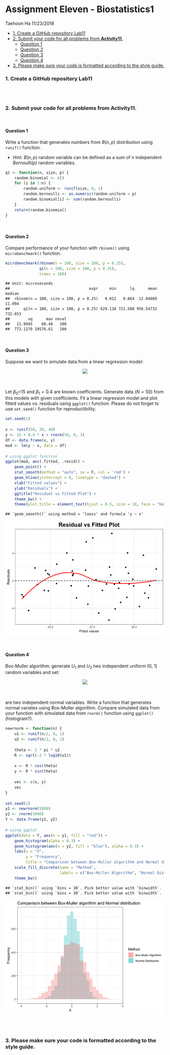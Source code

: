 Assignment Eleven - Biostatistics1
================
Taehoon Ha
11/23/2018

-   [1. Create a GitHub repository Lab11](#1-create-a-github-repository-lab11)
-   [2. Submit your code for all problems from **Activity11**.](#2-submit-your-code-for-all-problems-from-activity11)
    -   [Question 1](#question-1)
    -   [Question 2](#question-2)
    -   [Question 3](#question-3)
    -   [Question 4](#question-4)
-   [3. Please make sure your code is formatted according to the style guide.](#3-please-make-sure-your-code-is-formatted-according-to-the-style-guide)

### 1. Create a GitHub repository Lab11

<br><br>

### 2. Submit your code for all problems from **Activity11**.

<br>

#### Question 1

Write a function that generates numbers from *B*(*n*, *p*) distribution using `runif()` function.

-   Hint: *B*(*n*, *p*) random variable can be defined as a sum of n independent *Bernoulli(p)* random variables.

``` r
q1 <- function(n, size, p) {
    random.binomial <- c()
    for (i in 1:n) {
        random.uniform <- runif(size, 0, 1)
        random.bernoulli <- as.numeric(random.uniform < p)
        random.binomial[i] <- sum(random.bernoulli)
    }
    return(random.binomial)
}
```

<br>

#### Question 2

Compare performance of your function with `rbinom()` using `microbenchmark()` function.

``` r
microbenchmark(rbinom(n = 100, size = 100, p = 0.25),
               q1(n = 100, size = 100, p = 0.25),
               times = 100)
```

    ## Unit: microseconds
    ##                                   expr     min      lq      mean  median
    ##  rbinom(n = 100, size = 100, p = 0.25)   9.012   9.864  12.04889  11.094
    ##      q1(n = 100, size = 100, p = 0.25) 629.118 721.588 956.54732 732.653
    ##        uq      max neval
    ##   11.9945    60.48   100
    ##  772.1270 19576.61   100

<br>

#### Question 3

Suppose we want to simulate data from a linear regression model:

<p align="center">
<img src = 'https://ws1.sinaimg.cn/large/006tNbRwly1fxgcsuhyd6j30jj02faa6.jpg'>
</p>
<br>

Let *β*<sub>0</sub>=15 and *β*<sub>1</sub> = 0.4 are known coefficients. Generate data (*N* = 50) from this models with given coefficients. Fit a linear regression model and plot fitted values vs. residuals using `ggplot()` function. Please do not forget to use `set.seed()` function for reproductibility.

``` r
set.seed(1)

x <- runif(50, 20, 40)
y <- 15 + 0.4 * x + rnorm(50, 0, 3)
df <- data.frame(x, y)
mod <- lm(y ~ x, data = df)

# using ggplot function
ggplot(mod, aes(.fitted, .resid)) + 
    geom_point() + 
    stat_smooth(method = "auto", se = F, col = 'red') + 
    geom_hline(yintercept = 0, linetype = "dashed") + 
    xlab("Fitted values") + 
    ylab("Residuals") + 
    ggtitle("Residual vs Fitted Plot") +
    theme_bw() + 
    theme(plot.title = element_text(hjust = 0.5, size = 18, face = "bold"))
```

    ## `geom_smooth()` using method = 'loess' and formula 'y ~ x'

![](Assignment11_Lab11_files/figure-markdown_github/unnamed-chunk-3-1.png)

<br>

#### Question 4

Box-Muller algorithm: generate *U*<sub>1</sub> and *U*<sub>2</sub> two independent uniform (0, 1) random variables and set:

<p align="center">
<img src = 'https://ws1.sinaimg.cn/large/006tNbRwly1fxgqt6hpblj309i042t8q.jpg'>
</p>
<br>

are two independent normal variables. Write a function that generates normal variates using Box-Muller algorithm. Compare simulated data from your function with simulated data from `rnorm()` function using `ggplot()` (histogram?).

``` r
newrnorm <- function(n) {
    u1 <- runif(n/2, 0, 1)
    u2 <- runif(n/2, 0, 1)
    
    theta <- 2 * pi * u2
    R <- sqrt(-2 * log10(u1))
    
    x <- R * cos(theta)
    y <- R * sin(theta)
    
    vec <- c(x, y)
    vec
}

set.seed(1)
y1 <- newrnorm(5000)
y2 <- rnorm(5000)
Y <- data.frame(y1, y2)

# using ggplot
ggplot(data = Y, aes(x = y1, fill = "red")) +
    geom_histogram(alpha = 0.3) + 
    geom_histogram(aes(x = y2, fill = "blue"), alpha = 0.3) +
    labs(x = "X", 
         y = "Frequency", 
         title = "Comparison between Box-Muller algorithm and Normal distribution") + 
    scale_fill_discrete(name = "Method", 
                        labels = c("Box-Muller Algorithm", "Normal Distribution")) +
    theme_bw()
```

    ## `stat_bin()` using `bins = 30`. Pick better value with `binwidth`.
    ## `stat_bin()` using `bins = 30`. Pick better value with `binwidth`.

![](Assignment11_Lab11_files/figure-markdown_github/unnamed-chunk-4-1.png)

<br><br>

### 3. Please make sure your code is formatted according to the style guide.
